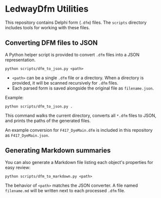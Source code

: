 # LedwayDfm Utilities

This repository contains Delphi form (`.dfm`) files. The `scripts` directory
includes tools for working with these files.

## Converting DFM files to JSON

A Python helper script is provided to convert `.dfm` files into a JSON
representation.

```
python scripts/dfm_to_json.py <path>
```

- `<path>` can be a single `.dfm` file or a directory. When a directory is
  provided, it will be scanned recursively for `.dfm` files.
- Each parsed form is saved alongside the original file as `filename.json`.

Example:

```
python scripts/dfm_to_json.py .
```

This command walks the current directory, converts all `*.dfm` files to JSON,
and prints the paths of the generated files.

An example conversion for `F417_DyeMain.dfm` is included in this repository as
`F417_DyeMain.json`.

## Generating Markdown summaries

You can also generate a Markdown file listing each object's properties for easy
review:

```
python scripts/dfm_to_markdown.py <path>
```

The behavior of `<path>` matches the JSON converter. A file named
`filename.md` will be written next to each processed `.dfm` file.
